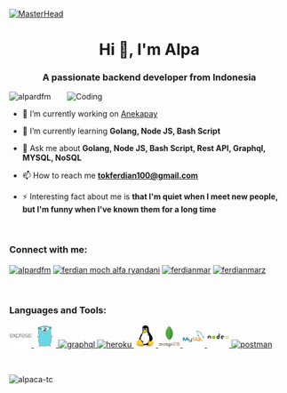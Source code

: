 [![MasterHead](https://img.freepik.com/premium-vector/back-end-developer-typographic-header-software-development_277904-18665.jpg?w=2000)](#)
<h1 align="center">Hi 👋, I'm Alpa</h1>
<h3 align="center">A passionate backend developer from Indonesia</h3>
<img align="right" alt="Coding" width="400" src="https://camo.githubusercontent.com/cae12fddd9d6982901d82580bdf321d81fb299141098ca1c2d4891870827bf17/68747470733a2f2f6d69726f2e6d656469756d2e636f6d2f6d61782f313336302f302a37513379765349765f7430696f4a2d5a2e676966">

<p align="left"> <img src="https://komarev.com/ghpvc/?username=alpardfm&label=Profile%20views&color=0e75b6&style=flat" alt="alpardfm" /> </p>

- 🔭 I’m currently working on [Anekapay](https://play.google.com/store/apps/details?id=com.anekapay.kiosaneka)

- 🌱 I’m currently learning **Golang, Node JS, Bash Script**

- 💬 Ask me about **Golang, Node JS, Bash Script, Rest API, Graphql, MYSQL, NoSQL**

- 📫 How to reach me **tokferdian100@gmail.com**

- ⚡ Interesting fact about me is **that I'm quiet when I meet new people, but I'm funny when I've known them for a long time**
<br>
<h3 align="left">Connect with me:</h3>
<p align="left">
<a href="https://twitter.com/alpardfm" target="blank"><img align="center" src="https://raw.githubusercontent.com/rahuldkjain/github-profile-readme-generator/master/src/images/icons/Social/twitter.svg" alt="alpardfm" height="30" width="40" /></a>
<a href="https://id.linkedin.com/in/ferdian-moch-alfa-ryandani-928b00235?original_referer=https%3A%2F%2Fwww.google.com%2F" target="blank"><img align="center" src="https://raw.githubusercontent.com/rahuldkjain/github-profile-readme-generator/master/src/images/icons/Social/linked-in-alt.svg" alt="ferdian moch alfa ryandani" height="30" width="40" /></a>
<a href="https://fb.com/ferdianmar" target="blank"><img align="center" src="https://raw.githubusercontent.com/rahuldkjain/github-profile-readme-generator/master/src/images/icons/Social/facebook.svg" alt="ferdianmar" height="30" width="40" /></a>
<a href="https://instagram.com/alpardfm" target="blank"><img align="center" src="https://raw.githubusercontent.com/rahuldkjain/github-profile-readme-generator/master/src/images/icons/Social/instagram.svg" alt="ferdianmarz" height="30" width="40" /></a>
</p>
<br>
<h3 align="left">Languages and Tools:</h3>
<p align="left"> <a href="https://expressjs.com" target="_blank" rel="noreferrer"> <img src="https://raw.githubusercontent.com/devicons/devicon/master/icons/express/express-original-wordmark.svg" alt="express" width="40" height="40"/> </a> <a href="https://golang.org" target="_blank" rel="noreferrer"> <img src="https://raw.githubusercontent.com/devicons/devicon/master/icons/go/go-original.svg" alt="go" width="40" height="40"/> </a> <a href="https://graphql.org" target="_blank" rel="noreferrer"> <img src="https://www.vectorlogo.zone/logos/graphql/graphql-icon.svg" alt="graphql" width="40" height="40"/> </a> <a href="https://heroku.com" target="_blank" rel="noreferrer"> <img src="https://www.vectorlogo.zone/logos/heroku/heroku-icon.svg" alt="heroku" width="40" height="40"/> </a> <a href="https://www.linux.org/" target="_blank" rel="noreferrer"> <img src="https://raw.githubusercontent.com/devicons/devicon/master/icons/linux/linux-original.svg" alt="linux" width="40" height="40"/> </a> <a href="https://www.mongodb.com/" target="_blank" rel="noreferrer"> <img src="https://raw.githubusercontent.com/devicons/devicon/master/icons/mongodb/mongodb-original-wordmark.svg" alt="mongodb" width="40" height="40"/> </a> <a href="https://www.mysql.com/" target="_blank" rel="noreferrer"> <img src="https://raw.githubusercontent.com/devicons/devicon/master/icons/mysql/mysql-original-wordmark.svg" alt="mysql" width="40" height="40"/> </a> <a href="https://nodejs.org" target="_blank" rel="noreferrer"> <img src="https://raw.githubusercontent.com/devicons/devicon/master/icons/nodejs/nodejs-original-wordmark.svg" alt="nodejs" width="40" height="40"/> </a> <a href="https://postman.com" target="_blank" rel="noreferrer"> <img src="https://www.vectorlogo.zone/logos/getpostman/getpostman-icon.svg" alt="postman" width="40" height="40"/> </a> </p>
<br>
<p><img align="center" src="https://github-readme-stats.vercel.app/api?username=alpaca-tc&show_icons=true&locale=en" alt="alpaca-tc" /></p>


